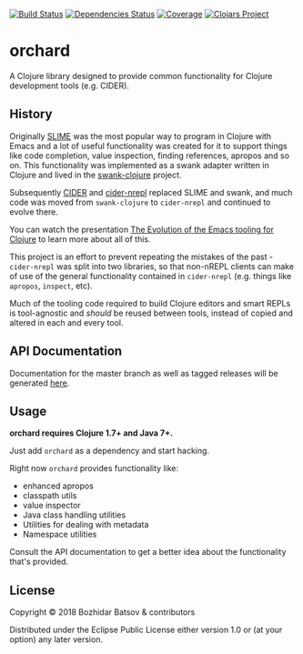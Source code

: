 [![Build Status](https://travis-ci.org/clojure-emacs/orchard.png?branch=master)](https://travis-ci.org/clojure-emacs/orchard)
[![Dependencies Status](https://versions.deps.co/clojure-emacs/orchard/status.svg)](https://versions.deps.co/clojure-emacs/orchard)
[![Coverage](https://codecov.io/gh/clojure-emacs/orchard/branch/master/graph/badge.svg)](https://codecov.io/gh/clojure-emacs/orchard/)
[![Clojars Project](https://img.shields.io/clojars/v/cider/orchard.svg)](https://clojars.org/cider/orchard)

# orchard

A Clojure library designed to provide common functionality for Clojure
development tools (e.g. CIDER).

## History

Originally [SLIME][] was the most
popular way to program in Clojure with Emacs and a lot of useful
functionality was created for it to support things like code
completion, value inspection, finding references, apropos and so
on. This functionality was implemented as a swank adapter written in
Clojure and lived in the
[swank-clojure][] project.

Subsequently [CIDER][] and
[cider-nrepl][] replaced
SLIME and swank, and much code was moved from `swank-clojure` to
`cider-nrepl` and continued to evolve there.

You can watch the presentation [The Evolution of the Emacs tooling for
  Clojure](https://www.youtube.com/watch?v=4X-1fJm25Ww&list=PLZdCLR02grLoc322bYirANEso3mmzvCiI&index=6)
  to learn more about all of this.

This project is an effort to prevent repeating the mistakes of the
past - `cider-nrepl` was split into two libraries, so that non-nREPL
clients can make of use of the general functionality contained in
`cider-nrepl` (e.g. things like `apropos`, `inspect`, etc).

Much of the tooling code required to build Clojure editors and smart REPLs
is tool-agnostic and *should* be reused between tools, instead of copied
and altered in each and every tool.

## API Documentation

Documentation for the master branch as well as tagged releases will be
generated [here](http://clojure-emacs.github.io/orchard/index.html).

## Usage

**orchard requires Clojure 1.7+ and Java 7+.**

Just add `orchard` as a dependency and start hacking.

Right now `orchard` provides functionality like:

* enhanced apropos
* classpath utils
* value inspector
* Java class handling utilities
* Utilities for dealing with metadata
* Namespace utilities

Consult the API documentation to get a better idea about the
functionality that's provided.

## License

Copyright © 2018 Bozhidar Batsov & contributors

Distributed under the Eclipse Public License either version 1.0 or (at
your option) any later version.

[SLIME]: https://github.com/slime/slime
[swank-clojure]: https://github.com/technomancy/swank-clojure
[CIDER]: https://github.com/clojure-emacs/cider
[cider-nrepl]:https://github.com/clojure-emacs/cider-nrepl
